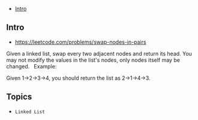 - [Intro](#intro)

## Intro

- https://leetcode.com/problems/swap-nodes-in-pairs

Given a linked list, swap every two adjacent nodes and return its head.
You may not modify the values in the list's nodes, only nodes itself may be changed.
 
Example:

Given 1->2->3->4, you should return the list as 2->1->4->3.



## Topics

- `Linked List`


